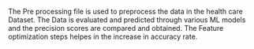 The Pre processing file is used to preprocess the data in the health care Dataset.
The Data is evaluated and predicted through various ML models and the precision scores are compared and obtained.
The Feature optimization steps helpes in the increase in accuracy rate.

